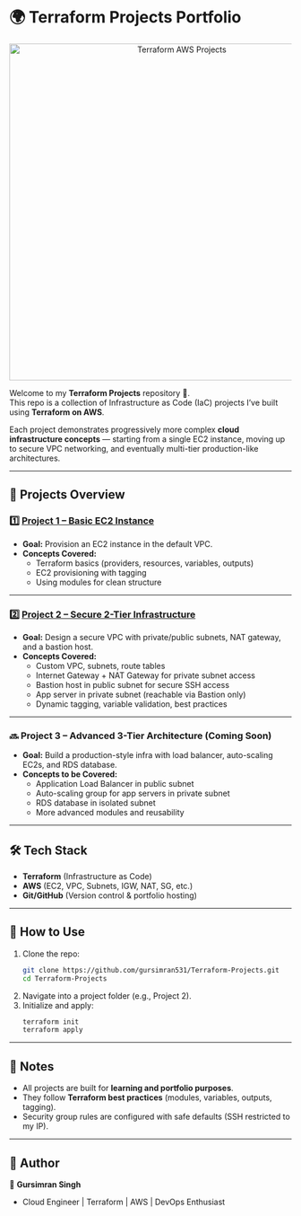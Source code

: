 
# 🌍 Terraform Projects Portfolio  

<p align="center">
  <img src="./Terraform-2tier-Infra/pictures/Terraform-AWS.avif" alt="Terraform AWS Projects" width="600"/>
</p>

Welcome to my **Terraform Projects** repository 🚀.  
This repo is a collection of Infrastructure as Code (IaC) projects I’ve built using **Terraform on AWS**.  

Each project demonstrates progressively more complex **cloud infrastructure concepts** — starting from a single EC2 instance, moving up to secure VPC networking, and eventually multi-tier production-like architectures.  

---

## 📌 Projects Overview  

### 1️⃣ [Project 1 – Basic EC2 Instance](./Terraform-project1/)  
- **Goal:** Provision an EC2 instance in the default VPC.  
- **Concepts Covered:**  
  - Terraform basics (providers, resources, variables, outputs)  
  - EC2 provisioning with tagging  
  - Using modules for clean structure  

---

### 2️⃣ [Project 2 – Secure 2-Tier Infrastructure](./Terraform-2tier-Infra/)  
- **Goal:** Design a secure VPC with private/public subnets, NAT gateway, and a bastion host.  
- **Concepts Covered:**  
  - Custom VPC, subnets, route tables  
  - Internet Gateway + NAT Gateway for private subnet access  
  - Bastion host in public subnet for secure SSH access  
  - App server in private subnet (reachable via Bastion only)  
  - Dynamic tagging, variable validation, best practices  

---

### 🔜 Project 3 – Advanced 3-Tier Architecture (Coming Soon)  
- **Goal:** Build a production-style infra with load balancer, auto-scaling EC2s, and RDS database.  
- **Concepts to be Covered:**  
  - Application Load Balancer in public subnet  
  - Auto-scaling group for app servers in private subnet  
  - RDS database in isolated subnet  
  - More advanced modules and reusability  

---

## 🛠️ Tech Stack  
- **Terraform** (Infrastructure as Code)  
- **AWS** (EC2, VPC, Subnets, IGW, NAT, SG, etc.)  
- **Git/GitHub** (Version control & portfolio hosting)  

---

## 📖 How to Use  
1. Clone the repo:  
   ```bash
   git clone https://github.com/gursimran531/Terraform-Projects.git
   cd Terraform-Projects
   ```  
2. Navigate into a project folder (e.g., Project 2).  
3. Initialize and apply:  
   ```bash
   terraform init
   terraform apply
   ```  

---

## 📌 Notes  
- All projects are built for **learning and portfolio purposes**.  
- They follow **Terraform best practices** (modules, variables, outputs, tagging).  
- Security group rules are configured with safe defaults (SSH restricted to my IP).  

---

## 🌟 Author  
👤 **Gursimran Singh**  
- Cloud Engineer | Terraform | AWS | DevOps Enthusiast  
